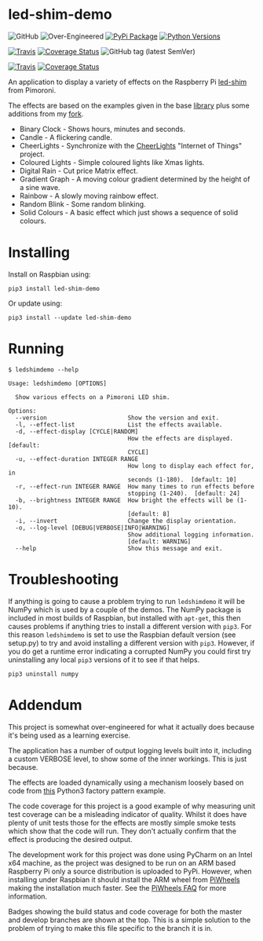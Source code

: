 # led-shim-demo

![GitHub](https://img.shields.io/github/license/RatJuggler/led-shim-demo)
![Over-Engineered](https://img.shields.io/badge/over--engineered-somewhat-red)
[![PyPi Package](https://img.shields.io/pypi/v/ledshimdemo.svg)](https://pypi.python.org/pypi/ledshimdemo)
[![Python Versions](https://img.shields.io/pypi/pyversions/ledshimdemo.svg)](https://pypi.python.org/pypi/ledshimdemo)

[![Travis](https://img.shields.io/travis/com/RatJuggler/led-shim-demo/master.svg?label=master%20build)](https://travis-ci.org/RatJuggler/led-shim-demo)
[![Coverage Status](https://coveralls.io/repos/github/RatJuggler/led-shim-demo/badge.svg?branch=master)](https://coveralls.io/github/RatJuggler/led-shim-demo?branch=master)
![GitHub tag (latest SemVer)](https://img.shields.io/github/tag/RatJuggler/led-shim-demo)

[![Travis](https://img.shields.io/travis/com/RatJuggler/led-shim-demo/develop.svg?label=develop%20build)](https://travis-ci.org/RatJuggler/led-shim-demo)
[![Coverage Status](https://coveralls.io/repos/github/RatJuggler/led-shim-demo/badge.svg?branch=develop)](https://coveralls.io/github/RatJuggler/led-shim-demo?branch=develop)

An application to display a variety of effects on the Raspberry Pi [led-shim](https://shop.pimoroni.com/products/led-shim)
from Pimoroni.

The effects are based on the examples given in the base [library](https://github.com/pimoroni/led-shim) plus some 
additions from my [fork](https://github.com/RatJuggler/led-shim/tree/more-examples).

- Binary Clock - Shows hours, minutes and seconds.
- Candle - A flickering candle.
- CheerLights - Synchronize with the [CheerLights](https://cheerlights.com) "Internet of Things" project.
- Coloured Lights - Simple coloured lights like Xmas lights.
- Digital Rain - Cut price Matrix effect.
- Gradient Graph - A moving colour gradient determined by the height of a sine wave.
- Rainbow - A slowly moving rainbow effect.
- Random Blink - Some random blinking.
- Solid Colours - A basic effect which just shows a sequence of solid colours.

# Installing

Install on Raspbian using:
```
pip3 install led-shim-demo
```
Or update using:
```
pip3 install --update led-shim-demo
```

# Running

```
$ ledshimdemo --help

Usage: ledshimdemo [OPTIONS]

  Show various effects on a Pimoroni LED shim.

Options:
  --version                       Show the version and exit.
  -l, --effect-list               List the effects available.
  -d, --effect-display [CYCLE|RANDOM]
                                  How the effects are displayed.  [default:
                                  CYCLE]
  -u, --effect-duration INTEGER RANGE
                                  How long to display each effect for, in
                                  seconds (1-180).  [default: 10]
  -r, --effect-run INTEGER RANGE  How many times to run effects before
                                  stopping (1-240).  [default: 24]
  -b, --brightness INTEGER RANGE  How bright the effects will be (1-10).
                                  [default: 8]
  -i, --invert                    Change the display orientation.
  -o, --log-level [DEBUG|VERBOSE|INFO|WARNING]
                                  Show additional logging information.
                                  [default: WARNING]
  --help                          Show this message and exit.
```

# Troubleshooting

If anything is going to cause a problem trying to run `ledshimdemo` it will be NumPy which is used by a couple of the 
demos. The NumPy package is included in most builds of Raspbian, but installed with `apt-get`, this then causes problems
if anything tries to install a different version with `pip3`. For this reason `ledshimdemo` is set to use the Raspbian
default version (see setup.py) to try and avoid installing a different version with `pip3`. However, if you do get a 
runtime error indicating a corrupted NumPy you could first try uninstalling any local `pip3` versions of it to see if
that helps.
```
pip3 uninstall numpy
```

# Addendum

This project is somewhat over-engineered for what it actually does because it's being used as a learning exercise.

The application has a number of output logging levels built into it, including a custom VERBOSE level, to show some of
the inner workings. This is just because.

The effects are loaded dynamically using a mechanism loosely based on code from
[this](https://github.com/BNMetrics/factory_pattern_sample) Python3 factory pattern example.

The code coverage for this project is a good example of why measuring unit test coverage can be a misleading indicator
of quality. Whilst it does have plenty of unit tests those for the effects are mostly simple smoke tests which show that
the code will run. They don't actually confirm that the effect is producing the desired output.

The development work for this project was done using PyCharm on an Intel x64 machine, as the
project was designed to be run on an ARM based Raspberry Pi only a source distribution is uploaded to PyPi. However,
when installing under Raspbian it should install the ARM wheel from [PiWheels](https://www.piwheels.hostedpi.com/)
making the installation much faster. See the [PiWheels FAQ](https://www.piwheels.hostedpi.com/faq.html) for more
information.

Badges showing the build status and code coverage for both the master and develop branches are shown at the top. This is
 a simple solution to the problem of trying to make this file specific to the branch it is in.
